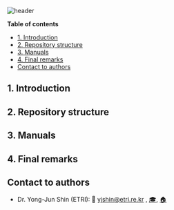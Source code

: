 ![header](https://capsule-render.vercel.app/api?type=waving&height=170&color=gradient&text=TEC-SMC&textBg=false&fontSize=40&fontColor=000000&descAlignY=50&fontAlignY=30)


**Table of contents**
- [1. Introduction](#1-introduction)
- [2. Repository structure](#2-repository-structure)
- [3. Manuals](#3-manuals)
- [4. Final remarks](#4-final-remarks)
- [Contact to authors](#contact-to-authors)



## 1. Introduction


## 2. Repository structure
 

## 3. Manuals


## 4. Final remarks 


## Contact to authors

* Dr. Yong-Jun Shin (ETRI): 📧 yjshin@etri.re.kr , [🎓](https://scholar.google.co.kr/citations?user=REwEK_wAAAAJ&hl=ko), [🏠](https://yongjunshin.github.io/)
